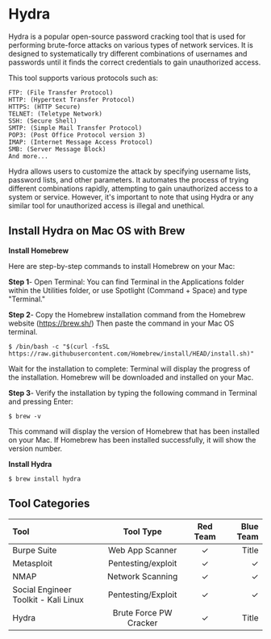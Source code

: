 # Hydra

Hydra is a popular open-source password cracking tool that is used for performing brute-force attacks on various types of network services. It is designed to systematically try different combinations of usernames and passwords until it finds the correct credentials to gain unauthorized access.

This tool supports various protocols such as:

    FTP: (File Transfer Protocol)
    HTTP: (Hypertext Transfer Protocol)
    HTTPS: (HTTP Secure)
    TELNET: (Teletype Network)
    SSH: (Secure Shell)
    SMTP: (Simple Mail Transfer Protocol)
    POP3: (Post Office Protocol version 3)
    IMAP: (Internet Message Access Protocol)
    SMB: (Server Message Block)
    And more...

Hydra allows users to customize the attack by specifying username lists, password lists, and other parameters. It automates the process of trying different combinations rapidly, attempting to gain unauthorized access to a system or service. However, it's important to note that using Hydra or any similar tool for unauthorized access is illegal and unethical.

## Install Hydra on Mac OS with Brew

**Install Homebrew**

Here are step-by-step commands to install Homebrew on your Mac:

**Step 1**- Open Terminal: You can find Terminal in the Applications folder within the Utilities folder, or use Spotlight (Command + Space) and type "Terminal."

**Step 2**- Copy the Homebrew installation command from the Homebrew website (https://brew.sh/) Then paste the command in your Mac OS terminal.
```
$ /bin/bash -c "$(curl -fsSL https://raw.githubusercontent.com/Homebrew/install/HEAD/install.sh)"
  ```
Wait for the installation to complete: Terminal will display the progress of the installation. Homebrew will be downloaded and installed on your Mac.

**Step 3**- Verify the installation by typing the following command in Terminal and pressing Enter:

```
$ brew -v
```

This command will display the version of Homebrew that has been installed on your Mac. If Homebrew has been installed successfully, it will show the version number.

**Install Hydra**

```
$ brew install hydra
```

##

## Tool Categories

| Tool        | Tool Type      |Red Team    | Blue Team |
| :---        |  :----:        |   :----:   |     ---:  |
| Burpe Suite | Web App Scanner|      ✓     |   Title   | 
| Metasploit  | Pentesting/exploit |  ✓     | ✓         |
| NMAP        | Network Scanning   |  ✓     | ✓         |
| Social Engineer Toolkit - Kali Linux  | Pentesting/Exploit | ✓ | ✓
| Hydra | Brute Force PW Cracker|      ✓     |   Title   | 
